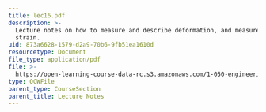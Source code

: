 ```yaml
---
title: lec16.pdf
description: >-
  Lecture notes on how to measure and describe deformation, and measurement of
  strain.
uid: 873a6628-1579-d2a9-70b6-9fb51ea1610d
resourcetype: Document
file_type: application/pdf
file: >-
  https://open-learning-course-data-rc.s3.amazonaws.com/1-050-engineering-mechanics-i-fall-2007/873a66281579d2a970b69fb51ea1610d_lec16.pdf
type: OCWFile
parent_type: CourseSection
parent_title: Lecture Notes
---
```

